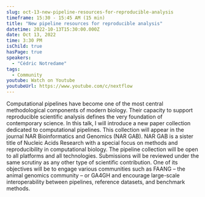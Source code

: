 ```yaml
---
slug: oct-13-new-pipeline-resources-for-reproducible-analysis
timeframe: 15:30 - 15:45 AM (15 min)
title: "New pipeline resources for reproducible analysis"
datetime: 2022-10-13T15:30:00.000Z
date: Oct 13, 2022
time: 3:30 PM
isChild: true
hasPage: true
speakers:
  - "Cédric Notredame"
tags:
  - Community
youtube: Watch on Youtube
youtubeUrl: https://www.youtube.com/c/nextflow
---
```

Computational pipelines have become one of the most central methodological components of modern biology. Their capacity to support reproducible scientific analysis defines the very foundation of contemporary science. In this talk, I will introduce a new paper collection dedicated to computational pipelines. This collection will appear in the journal  NAR Bioinformatics and Genomics (NAR GAB). NAR GAB is a sister title of Nucleic Acids Research with a special focus on methods and reproducibility in computational biology. The pipeline collection will be open to all platforms and all technologies. Submissions will be reviewed under the same scrutiny as any other type of scientific contribution. One of its objectives will be to engage various communities such as FAANG – the animal genomics community – or GA4GH and encourage large-scale interoperability between pipelines, reference datasets, and benchmark methods.

